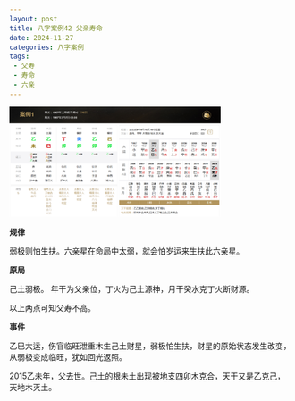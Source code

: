 ```yaml
---
layout: post
title: 八字案例42 父亲寿命
date: 2024-11-27
categories: 八字案例
tags: 
 - 父寿
 - 寿命
 - 六亲
---
```


<img src="/images/bazi-example/bazi-example-42.png" width="75%">

**规律**

弱极则怕生扶。六亲星在命局中太弱，就会怕岁运来生扶此六亲星。

**原局**

己土弱极。
年干为父亲位，丁火为己土源神，月干癸水克丁火断财源。

以上两点可知父寿不高。

**事件**

乙巳大运，伤官临旺泄重木生己土财星，弱极怕生扶，财星的原始状态发生改变，从弱极变成临旺，犹如回光返照。

2015乙未年，父去世。己土的根未土出现被地支四卯木克合，天干又是乙克己，天地木灭土。
